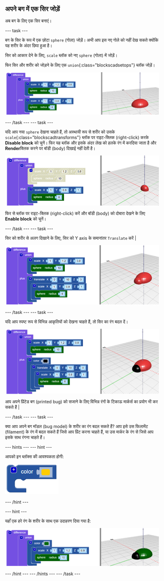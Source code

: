 ## अपने बग में एक सिर जोड़ें

अब बग के लिए एक सिर बनाएं।

--- task ---

बग के सिर के रूप में एक छोटा `sphere` (गोला) जोड़ें। अभी आप इस नए गोले को नहीं देख सकते क्योंकि यह शरीर के अंदर छिपा हुआ है।

सिर को आकार देने के लिए, `scale` ब्लॉक को नए `sphere` (गोला) में जोड़ें।

फिर सिर और शरीर को जोड़ने के लिए एक `union`{:class="blockscadsetops"} ब्लॉक जोड़ें।

![screenshot](images/bug-head-hidden.png)

--- /task --- --- task ---

यदि आप नया `sphere` देखना चाहते हैं, तो अस्थायी रूप से शरीर को उसके `scale`{:class="blockscadtransforms"} ब्लॉक पर राइट-क्लिक (right-click) करके **Disable block** को चुनें। फिर यह ब्लॉक और इसके अंदर लेख को हलके रंग में करदिया जाता है और **Render**क्लिक करने पर बॉडी (body) दिखाई नहीं देती है।

![स्क्रीनशॉट](images/bug-disable.png)

फिर से ब्लॉक पर राइट-क्लिक (right-click) करें और बॉडी (body) को दोबारा देखने के लिए **Enable block** को चुनें।

--- /task --- --- task ---

सिर को शरीर से अलग दिखाने के लिए, सिर को Y axis के समानांतर `Translate` करें |

  ![स्क्रीनशॉट](images/bug-head.png)

--- /task --- --- task ---

यदि आप स्पष्ट रूप से विभिन्न आकृतियों को देखना चाहते हैं, तो सिर का रंग बदल दें।

![स्क्रीनशॉट](images/bug-head-black.png)

आप अपने प्रिंटेड बग (printed bug) को सजाने के लिए विभिन्न रंगों के टिकाऊ मार्कर्स का प्रयोग भी कर सकते हैं |

--- /task --- --- task ---

क्या आप अपने बग मॉडल (bug model) के शरीर का रंग बदल सकते हैं? आप इसे उस फिलामेंट (filament) के रंग में बदल सकते हैं जिसे आप प्रिंट करना चाहते हैं, या उस मार्कर के रंग से जिसे आप इसके साथ रंगना चाहते हैं।

--- hints --- --- hint ---

आपको इन ब्लॉक्स की आवश्यकता होगी:

![स्क्रीनशॉट](images/bug-colour-block.png)

--- /hint ---

--- hint ---

यहाँ एक हरे रंग के शरीर के साथ एक उदाहरण दिया गया है:

![स्क्रीनशॉट](images/bug-body-colour.png)

--- /hint --- --- /hints --- --- /task ---




  

